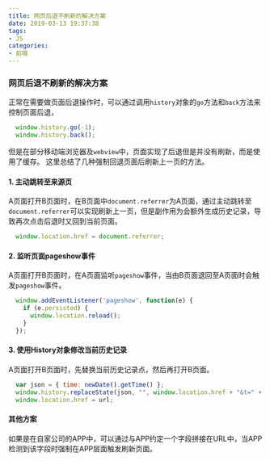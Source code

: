 ```yaml
---
title: 网页后退不刷新的解决方案
date: 2019-03-13 19:37:38
tags:
- JS
categories:
- 前端
---
```


### 网页后退不刷新的解决方案
正常在需要做页面后退操作时，可以通过调用`history`对象的`go`方法和`back`方法来控制页面后退，
```js
  window.history.go(-1);
  window.history.back();
```
但是在部分移动端浏览器及`webview`中，页面实现了后退但是并没有刷新，而是使用了缓存。
这里总结了几种强制回退页面后刷新上一页的方法。

<!-- more --->

#### 1. 主动跳转至来源页

A页面打开B页面时，在B页面中`document.referrer`为A页面，通过主动跳转至`document.referrer`可以实现刷新上一页，但是副作用为会额外生成历史记录，导致再次点击后退时又回到当前页面。
```js
  window.location.href = document.referrer;
```

#### 2. 监听页面pageshow事件
A页面打开B页面时，在A页面监听`pageshow`事件，当由B页面退回至A页面时会触发`pageshow`事件。
```js
  window.addEventListener('pageshow', function(e) {
    if (e.persisted) {
      window.location.reload();
    }
  });
```

#### 3. 使用History对象修改当前历史记录
A页面打开B页面时，先替换当前历史记录点，然后再打开B页面。
```js
  var json = { time: newDate().getTime() };
  window.history.replaceState(json, "", window.location.href + "&t=" + newDate().getTime());
  window.location.href = url;
```

#### 其他方案
如果是在自家公司的APP中，可以通过与APP约定一个字段拼接在URL中，当APP检测到该字段时强制在APP层面触发刷新页面。